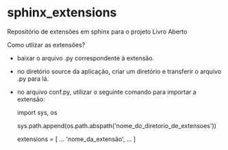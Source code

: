 # sphinx_extensions
Repositório de extensões em sphinx para o projeto Livro Aberto

Como utlizar as extensões?
* baixar o arquivo .py correspondente à extensão. 
* no diretório source da aplicação, criar um diretório e transferir o arquivo .py para lá.
* no arquivo conf.py, utilizar o seguinte comando para importar a extensão:
	
	import sys, os

	sys.path.append(os.path.abspath('nome_do_diretorio_de_extensoes'))

	extensions = [
		...
		'nome_da_extensão',
		...
	]

